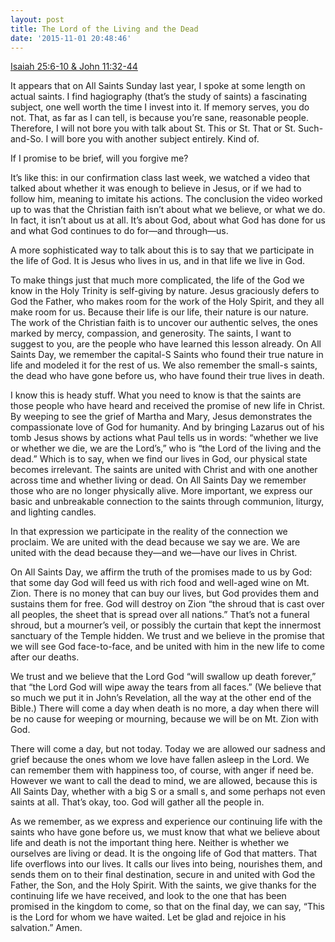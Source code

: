 ```yaml
---
layout: post
title: The Lord of the Living and the Dead
date: '2015-11-01 20:48:46'
---
```



[Isaiah 25:6-10 & John 11:32-44](http://bible.oremus.org/?ql=313410530)

It appears that on All Saints Sunday last year, I spoke at some length on actual saints. I find hagiography (that’s the study of saints) a fascinating subject, one well worth the time I invest into it. If memory serves, you do not. That, as far as I can tell, is because you’re sane, reasonable people. Therefore, I will not bore you with talk about St. This or St. That or St. Such-and-So. I will bore you with another subject entirely. Kind of.

If I promise to be brief, will you forgive me?

It’s like this: in our confirmation class last week, we watched a video that talked about whether it was enough to believe in Jesus, or if we had to follow him, meaning to imitate his actions. The conclusion the video worked up to was that the Christian faith isn’t about what we believe, or what we do. In fact, it isn’t about us at all. It’s about God, about what God has done for us and what God continues to do for—and through—us.

A more sophisticated way to talk about this is to say that we participate in the life of God. It is Jesus who lives in us, and in that life we live in God.

To make things just that much more complicated, the<span class="quoteright"> life of the God we know in the Holy Trinity is self-giving by nature</span>. Jesus graciously defers to God the Father, who makes room for the work of the Holy Spirit, and they all make room for us. Because their life is our life, their nature is our nature. The work of the Christian faith is to uncover our authentic selves, the ones marked by mercy, compassion, and generosity. The saints, I want to suggest to you, are the people who have learned this lesson already. On All Saints Day, we remember the capital-S Saints who found their true nature in life and modeled it for the rest of us. We also remember the small-s saints, the dead who have gone before us, who have found their true lives in death.

I know this is heady stuff. What you need to know is that the saints are those people who have heard and received the promise of new life in Christ. By weeping to see the grief of Martha and Mary, Jesus demonstrates the compassionate love of God for humanity. And by bringing Lazarus out of his tomb Jesus shows by actions what Paul tells us in words: “whether we live or whether we die, we are the Lord’s,” who is “the Lord of the living and the dead.” Which is to say, when we find our lives in God, our physical state becomes irrelevant. The saints are united with Christ and with one another across time and whether living or dead. On All Saints Day we remember those who are no longer physically alive. More important, we express our basic and unbreakable connection to the saints through communion, liturgy, and lighting candles.

In that expression we participate in the reality of the connection we proclaim. We are united with the dead because we say we are. We are united with the dead because they—and we—have our lives in Christ.

On All Saints Day, we affirm the truth of the promises made to us by God: that some day God will feed us with rich food and well-aged wine on Mt. Zion. There is no money that can buy our lives, but God provides them and sustains them for free. God will destroy on Zion “the shroud that is cast over all peoples, the sheet that is spread over all nations.” That’s not a funeral shroud, but a mourner’s veil, or possibly the curtain that kept the innermost sanctuary of the Temple hidden. We trust and we believe in the promise that we will see God face-to-face, and be united with him in the new life to come after our deaths.

<span class="quoteleft">We trust and we believe that the Lord God “will swallow up death forever,”</span> that “the Lord God will wipe away the tears from all faces.” (We believe that so much we put it in John’s Revelation, all the way at the other end of the Bible.) There will come a day when death is no more, a day when there will be no cause for weeping or mourning, because we will be on Mt. Zion with God.

There will come a day, but not today. Today we are allowed our sadness and grief because the ones whom we love have fallen asleep in the Lord. We can remember them with happiness too, of course, with anger if need be. However we want to call the dead to mind, we are allowed, because this is All Saints Day, whether with a big S or a small s, and some perhaps not even saints at all. That’s okay, too. God will gather all the people in.

As we remember, as we express and experience our continuing life with the saints who have gone before us, we must know that what we believe about life and death is not the important thing here. Neither is whether we ourselves are living or dead. It is the ongoing life of God that matters. That life overflows into our lives. It calls our lives into being, nourishes them, and sends them on to their final destination, secure in and united with God the Father, the Son, and the Holy Spirit. With the saints, we give thanks for the continuing life we have received, and look to the one that has been promised in the kingdom to come, so that on the final day, we can say, “This is the Lord for whom we have waited. Let be glad and rejoice in his salvation.” Amen.


